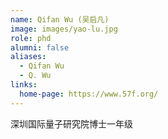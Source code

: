 ```yaml
---
name: Qifan Wu (吴启凡)
image: images/yao-lu.jpg
role: phd
alumni: false
aliases:
  - Qifan Wu
  - Q. Wu
links:
  home-page: https://www.57f.org/
---
```


深圳国际量子研究院博士一年级
